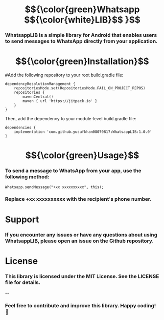 #  $${\color{green}Whatsapp $${\color{white}LIB}$$ }$$ 
### WhatsappLIB is a simple library for Android that enables users to send messages to WhatsApp directly from your application.
# $${\color{green}Installation}$$
#Add the following repository to your root build.gradle file:
```
dependencyResolutionManagement {
    repositoriesMode.set(RepositoriesMode.FAIL_ON_PROJECT_REPOS)
    repositories {
        mavenCentral()
        maven { url 'https://jitpack.io' }
    }
}
```
Then, add the dependency to your module-level build.gradle file:
```
dependencies {
    implementation 'com.github.yusufkhan08070817:WhatsappLIB:1.0.0'
}
```
# $${\color{green}Usage}$$
### To send a message to WhatsApp from your app, use the following method:

```
Whatsapp.sendMessage("+xx xxxxxxxxxx", this);
```
### Replace +xx xxxxxxxxxx with the recipient's phone number.
# Support
### If you encounter any issues or have any questions about using WhatsappLIB, please open an issue on the Github repository.

# License
### This library is licensed under the MIT License. See the LICENSE file for details.
--
### Feel free to contribute and improve this library. Happy coding! 🚀
